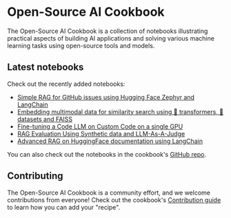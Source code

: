 # Open-Source AI Cookbook

The Open-Source AI Cookbook is a collection of notebooks illustrating practical aspects of building AI 
applications and solving various machine learning tasks using open-source tools and models.

## Latest notebooks

Check out the recently added notebooks: 

- [Simple RAG for GitHub issues using Hugging Face Zephyr and LangChain](rag_zephyr_langchain.ipynb)
- [Embedding multimodal data for similarity search using 🤗 transformers, 🤗 datasets and FAISS](faiss_with_hf_datasets_and_clip.ipynb)
- [Fine-tuning a Code LLM on Custom Code on a single GPU](fine_tuning_code_llm_on_single_gpu.ipynb)
- [RAG Evaluation Using Synthetic data and LLM-As-A-Judge](rag_evaluation.ipynb)
- [Advanced RAG on HuggingFace documentation using LangChain](advanced_rag.ipynb)

You can also check out the notebooks in the cookbook's [GitHub repo](https://github.com/huggingface/cookbook).

## Contributing

The Open-Source AI Cookbook is a community effort, and we welcome contributions from everyone! 
Check out the cookbook's [Contribution guide](https://github.com/huggingface/cookbook/blob/main/README.md) to learn 
how you can add your "recipe". 
